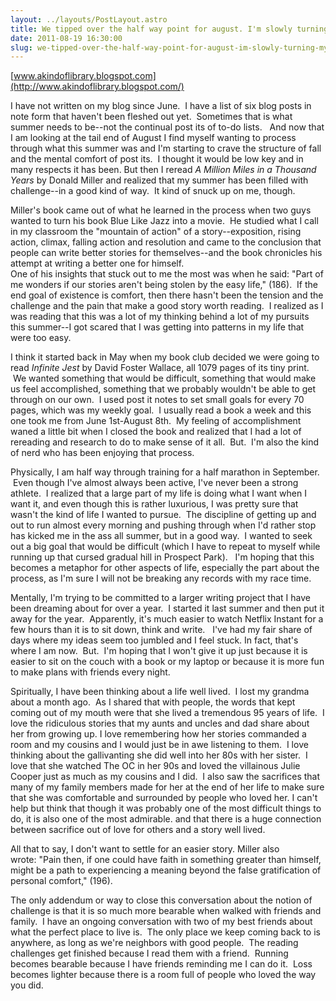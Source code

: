 ```yaml
---
layout: ../layouts/PostLayout.astro
title: We tipped over the half way point for august. I'm slowly turning my brain on again.
date: 2011-08-19 16:30:00
slug: we-tipped-over-the-half-way-point-for-august-im-slowly-turning-my-brain-on-again
---
```


[www.akindoflibrary.blogspot.com](http://www.akindoflibrary.blogspot.com/)  
  
I have not written on my blog since June.  I have a list of six blog posts in note form that haven't been fleshed out yet.  Sometimes that is what summer needs to be--not the continual post its of to-do lists.   And now that I am looking at the tail end of August I find myself wanting to process through what this summer was and I'm starting to crave the structure of fall and the mental comfort of post its.  I thought it would be low key and in many respects it has been. But then I reread _A Million Miles in a Thousand Years_ by Donald Miller and realized that my summer has been filled with challenge--in a good kind of way.  It kind of snuck up on me, though.  
  
Miller's book came out of what he learned in the process when two guys wanted to turn his book Blue Like Jazz into a movie.  He studied what I call in my classroom the "mountain of action" of a story--exposition, rising action, climax, falling action and resolution and came to the conclusion that people can write better stories for themselves--and the book chronicles his attempt at writing a better one for himself.  
One of his insights that stuck out to me the most was when he said: "Part of me wonders if our stories aren't being stolen by the easy life," (186).  If the end goal of existence is comfort, then there hasn't been the tension and the challenge and the pain that make a good story worth reading.  I realized as I was reading that this was a lot of my thinking behind a lot of my pursuits this summer--I got scared that I was getting into patterns in my life that were too easy.  
  

I think it started back in May when my book club decided we were going to read _Infinite Jest_ by David Foster Wallace, all 1079 pages of its tiny print.  We wanted something that would be difficult, something that would make us feel accomplished, something that we probably wouldn't be able to get through on our own.  I used post it notes to set small goals for every 70 pages, which was my weekly goal.  I usually read a book a week and this one took me from June 1st-August 8th.  My feeling of accomplishment waned a little bit when I closed the book and realized that I had a lot of rereading and research to do to make sense of it all.  But.  I'm also the kind of nerd who has been enjoying that process. 

  

Physically, I am half way through training for a half marathon in September.  Even though I've almost always been active, I've never been a strong athlete.  I realized that a large part of my life is doing what I want when I want it, and even though this is rather luxurious, I was pretty sure that wasn't the kind of life I wanted to pursue.  The discipline of getting up and out to run almost every morning and pushing through when I'd rather stop has kicked me in the ass all summer, but in a good way.  I wanted to seek out a big goal that would be difficult (which I have to repeat to myself while running up that cursed gradual hill in Prospect Park).   I'm hoping that this becomes a metaphor for other aspects of life, especially the part about the process, as I'm sure I will not be breaking any records with my race time.  
  
Mentally, I'm trying to be committed to a larger writing project that I have been dreaming about for over a year.  I started it last summer and then put it away for the year.  Apparently, it's much easier to watch Netflix Instant for a few hours than it is to sit down, think and write.   I've had my fair share of days where my ideas seem too jumbled and I feel stuck. In fact, that's where I am now.  But.  I'm hoping that I won't give it up just because it is easier to sit on the couch with a book or my laptop or because it is more fun to make plans with friends every night.  
  

Spiritually, I have been thinking about a life well lived.  I lost my grandma about a month ago.  As I shared that with people, the words that kept coming out of my mouth were that she lived a tremendous 95 years of life.  I love the ridiculous stories that my aunts and uncles and dad share about her from growing up. I love remembering how her stories commanded a room and my cousins and I would just be in awe listening to them.  I love thinking about the gallivanting she did well into her 80s with her sister.  I love that she watched The OC in her 90s and loved the villainous Julie Cooper just as much as my cousins and I did.  I also saw the sacrifices that many of my family members made for her at the end of her life to make sure that she was comfortable and surrounded by people who loved her. I can't help but think that though it was probably one of the most difficult things to do, it is also one of the most admirable. and that there is a huge connection between sacrifice out of love for others and a story well lived.  
  
All that to say, I don't want to settle for an easier story. Miller also wrote: "Pain then, if one could have faith in something greater than himself, might be a path to experiencing a meaning beyond the false gratification of personal comfort," (196).   
  
  
The only addendum or way to close this conversation about the notion of challenge is that it is so much more bearable when walked with friends and family.  I have an ongoing conversation with two of my best friends about what the perfect place to live is.  The only place we keep coming back to is anywhere, as long as we're neighbors with good people.  The reading challenges get finished because I read them with a friend.  Running becomes bearable because I have friends reminding me I can do it.  Loss becomes lighter because there is a room full of people who loved the way you did.